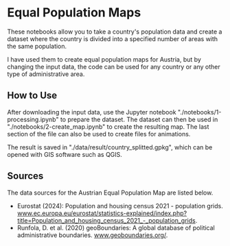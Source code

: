 # Equal Population Maps

These notebooks allow you to take a country's population data and create a dataset where the country is divided into a specified number of areas with the same population.

I have used them to create equal population maps for Austria, but by changing the input data, the code can be used for any country or any other type of administrative area.

## How to Use

After downloading the input data, use the Jupyter notebook "./notebooks/1-processing.ipynb" to prepare the dataset. The dataset can then be used in "./notebooks/2-create_map.ipynb" to create the resulting map. The last section of the file can also be used to create files for animations.

The result is saved in "./data/result/country_splitted.gpkg", which can be opened with GIS software such as QGIS.

## Sources

The data sources for the Austrian Equal Population Map are listed below.

- Eurostat (2024): Population and housing census 2021 - population grids. www.ec.europa.eu/eurostat/statistics-explained/index.php?title=Population_and_housing_census_2021_-_population_grids.
- Runfola, D. et al. (2020) geoBoundaries: A global database of political administrative boundaries. www.geoboundaries.org/.